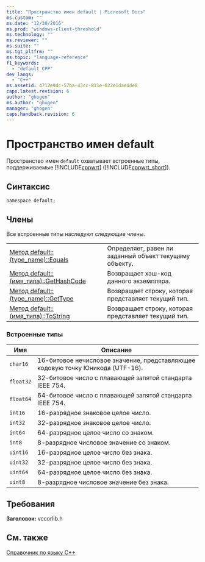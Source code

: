 ```yaml
---
title: "Пространство имен default | Microsoft Docs"
ms.custom: ""
ms.date: "12/30/2016"
ms.prod: "windows-client-threshold"
ms.technology: ""
ms.reviewer: ""
ms.suite: ""
ms.tgt_pltfrm: ""
ms.topic: "language-reference"
f1_keywords: 
  - "default_CPP"
dev_langs: 
  - "C++"
ms.assetid: 4712e9dc-57ba-43cc-811e-022e1dae4de8
caps.latest.revision: 6
author: "ghogen"
ms.author: "ghogen"
manager: "ghogen"
caps.handback.revision: 6
---
```

# Пространство имен default
Пространство имен `default` охватывает встроенные типы, поддерживаемые [!INCLUDE[cppwrt](../cppcx/includes/cppwrt-md.md)] \([!INCLUDE[cppwrt_short](../cppcx/includes/cppwrt-short-md.md)]\).  
  
## Синтаксис  
  
```  
namespace default;  
```  
  
## Члены  
 Все встроенные типы наследуют следующие члены.  
  
|||  
|-|-|  
|[Метод default::\(type\_name\)::Equals](../cppcx/default-type-name-equals-method.md)|Определяет, равен ли заданный объект текущему объекту.|  
|[Метод default::\(имя\_типа\)::GetHashCode](../cppcx/default-type-name-gethashcode-method.md)|Возвращает хэш\-код данного экземпляра.|  
|[Метод default::\(type\_name\)::GetType](../cppcx/default-type-name-gettype-method.md)|Возвращает строку, которая представляет текущий тип.|  
|[Метод default::\(имя\_типа\)::ToString](../cppcx/default-type-name-tostring-method.md)|Возвращает строку, которая представляет текущий тип.|  
  
### Встроенные типы  
  
|Имя|Описание|  
|---------|--------------|  
|`char16`|16\-битовое нечисловое значение, представляющее кодовую точку Юникода \(UTF\-16\).|  
|`float32`|32\-битовое число с плавающей запятой стандарта IEEE 754.|  
|`float64`|64\-битовое число с плавающей запятой стандарта IEEE 754.|  
|`int16`|16\-разрядное знаковое целое число.|  
|`int32`|32\-разрядное знаковое целое число.|  
|`int64`|64\-разрядное целое число со знаком.|  
|`int8`|8\-разрядное числовое значение со знаком.|  
|`uint16`|16\-разрядное целое число без знака.|  
|`uint32`|32\-разрядное целое число без знака.|  
|`uint64`|64\-разрядное целое число без знака.|  
|`uint8`|8\-разрядное числовое значение без знака.|  
  
## Требования  
 **Заголовок:** vccorlib.h  
  
## См. также  
 [Справочник по языку C\+\+](../cppcx/visual-c-language-reference-c-cx.md)